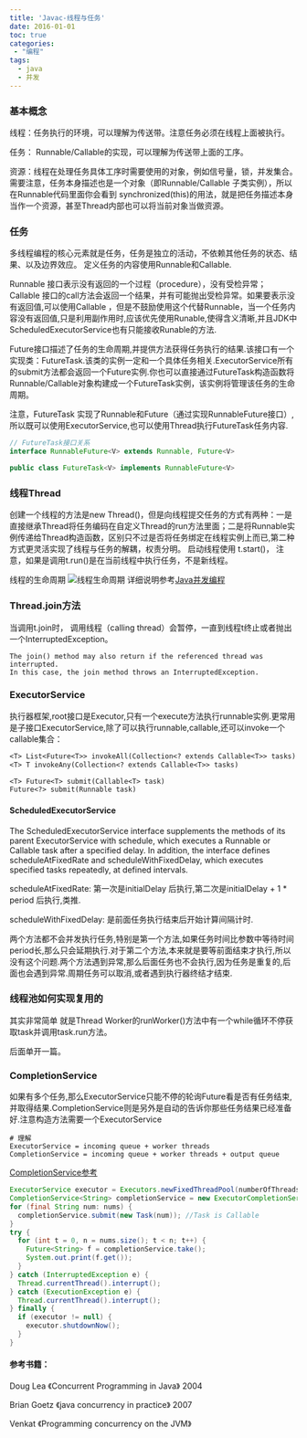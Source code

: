 ```yaml
---
title: 'Javac-线程与任务'
date: 2016-01-01
toc: true
categories:
 - "编程"
tags: 
  - java
  - 并发
--- 
```


### 基本概念

线程：任务执行的环境，可以理解为传送带。注意任务必须在线程上面被执行。

任务： Runnable/Callable的实现，可以理解为传送带上面的工序。

资源：线程在处理任务具体工序时需要使用的对象，例如信号量，锁，并发集合。需要注意，任务本身描述也是一个对象（即Runnable/Callable 子类实例），所以在Runnable代码里面你会看到 synchronized(this)的用法，就是把任务描述本身当作一个资源，甚至Thread内部也可以将当前对象当做资源。

### 任务

多线程编程的核心元素就是任务，任务是独立的活动，不依赖其他任务的状态、结果、以及边界效应。 定义任务的内容使用Runnable和Callable.

Runnable 接口表示没有返回的一个过程（procedure），没有受检异常；
Callable 接口的call方法会返回一个结果，并有可能抛出受检异常。如果要表示没有返回值,可以使用Callable<Void>
，但是不鼓励使用这个代替Runnable，当一个任务内容没有返回值,只是利用副作用时,应该优先使用Runable,使得含义清晰,并且JDK中ScheduledExecutorService也有只能接收Runable的方法.

Future接口描述了任务的生命周期,并提供方法获得任务执行的结果.该接口有一个实现类：FutureTask.该类的实例一定和一个具体任务相关.ExecutorService所有的submit方法都会返回一个Future实例.你也可以直接通过FutureTask构造函数将Runnable/Callable对象构建成一个FutureTask实例，该实例将管理该任务的生命周期。

注意，FutureTask 实现了Runnable和Future（通过实现RunnableFuture接口）,所以既可以使用ExecutorService,也可以使用Thread执行FutureTask任务内容.

```java
// FutureTask接口关系
interface RunnableFuture<V> extends Runnable, Future<V> 

public class FutureTask<V> implements RunnableFuture<V> 
```

### 线程Thread

创建一个线程的方法是new Thread()，但是向线程提交任务的方式有两种：一是直接继承Thread将任务编码在自定义Thread的run方法里面；二是将Runnable实例传递给Thread构造函数，区别只不过是否将任务绑定在线程实例上而已,第二种方式更灵活实现了线程与任务的解耦，权责分明。
启动线程使用 t.start()， 注意，如果是调用t.run()是在当前线程中执行任务，不是新线程。

线程的生命周期
![线程生命周期](/javathreadpool/java-thread-lifecycle.png)
详细说明参考[Java并发编程](https://learn.lianglianglee.com/%E4%B8%93%E6%A0%8F/Java%20%E5%B9%B6%E5%8F%91%E7%BC%96%E7%A8%8B%2078%20%E8%AE%B2-%E5%AE%8C/03%20%E7%BA%BF%E7%A8%8B%E6%98%AF%E5%A6%82%E4%BD%95%E5%9C%A8%206%20%E7%A7%8D%E7%8A%B6%E6%80%81%E4%B9%8B%E9%97%B4%E8%BD%AC%E6%8D%A2%E7%9A%84%EF%BC%9F.md)

### Thread.join方法

当调用t.join时， 调用线程（calling thread）会暂停，一直到线程t终止或者抛出一个InterruptedException。

    The join() method may also return if the referenced thread was interrupted.
    In this case, the join method throws an InterruptedException.

### ExecutorService

执行器框架,root接口是Executor,只有一个execute方法执行runnable实例.更常用是子接口ExecutorService,除了可以执行runnable,callable,还可以invoke一个callable集合：

```javadoc
<T> List<Future<T>> invokeAll(Collection<? extends Callable<T>> tasks)
<T> T invokeAny(Collection<? extends Callable<T>> tasks)

<T> Future<T> submit(Callable<T> task)
Future<?> submit(Runnable task)
```

#### ScheduledExecutorService

The ScheduledExecutorService interface supplements the methods of its parent ExecutorService with schedule, which
executes a Runnable or Callable task after a specified delay. In addition, the interface defines scheduleAtFixedRate and
scheduleWithFixedDelay, which executes specified tasks repeatedly, at defined intervals.

scheduleAtFixedRate: 第一次是initialDelay 后执行,第二次是initialDelay + 1 * period 后执行,类推.

scheduleWithFixedDelay: 是前面任务执行结束后开始计算间隔计时.

两个方法都不会并发执行任务,特别是第一个方法,如果任务时间比参数中等待时间period长,那么只会延期执行.对于第二个方法,本来就是要等前面结束才执行,所以没有这个问题.两个方法遇到异常,那么后面任务也不会执行,因为任务是重复的,后面也会遇到异常.周期任务可以取消,或者遇到执行器终结才结束.

### 线程池如何实现复用的

其实非常简单 就是Thread Worker的runWorker()方法中有一个while循环不停获取task并调用task.run方法。

后面单开一篇。

### CompletionService

如果有多个任务,那么ExecutorService只能不停的轮询Future看是否有任务结束,并取得结果.CompletionService则是另外是自动的告诉你那些任务结果已经准备好.注意构造方法需要一个ExecutorService

```text
# 理解
ExecutorService = incoming queue + worker threads
CompletionService = incoming queue + worker threads + output queue
```

[CompletionService参考](http://stackoverflow.com/questions/4912228/when-should-i-use-a-completionservice-over-an-executorservice)

```java
ExecutorService executor = Executors.newFixedThreadPool(numberOfThreadsInThePool);
CompletionService<String> completionService = new ExecutorCompletionService<String>(executor);
for (final String num: nums) {
  completionService.submit(new Task(num)); //Task is Callable
}
try {
  for (int t = 0, n = nums.size(); t < n; t++) {
    Future<String> f = completionService.take();
    System.out.print(f.get());
  }
} catch (InterruptedException e) {
  Thread.currentThread().interrupt();
} catch (ExecutionException e) {
  Thread.currentThread().interrupt();
} finally {
  if (executor != null) {
    executor.shutdownNow();
  }
}
```

#### 参考书籍：

Doug Lea 《Concurrent Programming in Java》 2004

Brian Goetz 《java concurrency in practice》 2007

Venkat 《Programming concurrency on the JVM》
